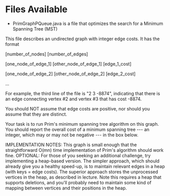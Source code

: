# Files Available
- PrimGraphPQueue.java is a file that optimizes the search for a Minimum Spanning Tree (MST)

This file describes an undirected graph with integer edge costs.  It has the format

[number_of_nodes] [number_of_edges]

[one_node_of_edge_1] [other_node_of_edge_1] [edge_1_cost]

[one_node_of_edge_2] [other_node_of_edge_2] [edge_2_cost]

...

For example, the third line of the file is "2 3 -8874", indicating that there is an edge connecting vertex #2 and vertex #3 that has cost -8874. 

You should NOT assume that edge costs are positive, nor should you assume that they are distinct.

Your task is to run Prim's minimum spanning tree algorithm on this graph.  You should report the overall cost of a minimum spanning tree --- an integer, which may or may not be negative --- in the box below. 

IMPLEMENTATION NOTES: This graph is small enough that the straightforward O(mn) time implementation of Prim's algorithm should work fine. OPTIONAL: For those of you seeking an additional challenge, try implementing a heap-based version. The simpler approach, which should already give you a healthy speed-up, is to maintain relevant edges in a heap (with keys = edge costs).  The superior approach stores the unprocessed vertices in the heap, as described in lecture.  Note this requires a heap that supports deletions, and you'll probably need to maintain some kind of mapping between vertices and their positions in the heap.

